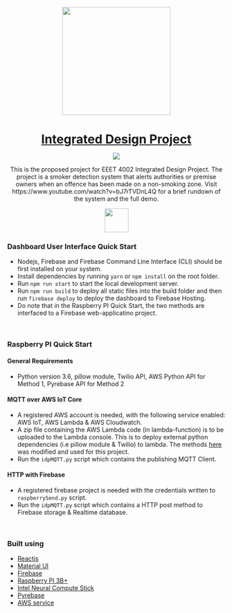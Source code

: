 <p align="center">
<a href="https://designrevision.com/downloads/shards-dashboard-lite-react/">
<img src="assets/preview.png" width="250" />
</a>
</p>

<h1 align="center" style="border-bottom: none !important; margin-bottom: 5px !important;"><a href="https://designrevision.com/downloads/shards-dashboard-lite-react/">Integrated Design Project</a></h1>
<p align="center">
  <a href="#">
    <img src="https://img.shields.io/badge/License-MIT-brightgreen.svg" />
  </a>
</p>

<p align="center">
This is the proposed project for EEET 4002 Integrated Design Project. The project is a smoker detection system that alerts authorities or premise owners when an offence has been made on a non-smoking zone. Visit https://www.youtube.com/watch?v=bJ7rTVDnL4Q for a brief rundown of the system and the full demo.
</p>

<p align="center">
  <a href="https://www.youtube.com/watch?v=bJ7rTVDnL4Q">
    <img height="55px" src="assets/btn-live-preview.png" />
  </a>
</p>


### Dashboard User Interface Quick Start 
* Nodejs, Firebase and Firebase Command Line Interface (CLI) should be first installed on your system.
* Install dependencies by running `yarn` or `npm install` on the root folder.
* Run `npm run start` to start the local development server.
* Run `npm run build` to deploy all static files into the build folder and then run `firebase deploy` to deploy the dashboard to Firebase Hosting.
* Do note that in the Raspberry PI Quick Start, the two methods are interfaced to a Firebase web-applicatino project.

<br />

### Raspberry PI Quick Start 
#### General Requirements
* Python version 3.6, pillow module, Twilio API, AWS Python API for Method 1, Pyrebase API for Method 2
#### MQTT over AWS IoT Core
* A registered AWS account is needed, with the following service enabled: AWS IoT, AWS Lambda & AWS Cloudwatch.
* A zip file containing the AWS Lambda code (in lambda-function) is to be uploaded to the Lambda console. This is to deploy external python dependencies (i.e pillow module & Twilio) to lambda. The methods [here](https://www.twilio.com/blog/serverless-phone-number-validation-aws-lambda-python-twilio) was modified and used for this project.
* Run the `idpMQTT.py` script which contains the publishing MQTT Client.
 #### HTTP with Firebase
* A registered firebase project is needed with the credentials written to `raspberrySend.py` script.
* Run the `idpMQTT.py` script which contains a HTTP post method to Firebase storage & Realtime database.

<br />

### Built using
- [Reactjs](https://reactjs.org/)
- [Material UI](https://material-ui.com/)
- [Firebase](https://firebase.google.com/)
- [Raspberry PI 3B+](https://www.raspberrypi.org/)
- [Intel Neural Compute Stick](https://software.intel.com/en-us/articles/intel-movidius-neural-compute-stick)
- [Pyrebase](https://github.com/thisbejim/Pyrebase)
- [AWS service](https://aws.amazon.com/)

<br />
